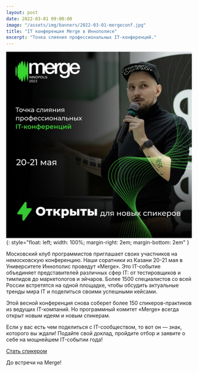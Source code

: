 ```yaml
---
layout: post
date: 2022-03-01 09:00:00
image: "/assets/img/banners/2022-03-01-mergeconf.jpg"
title: "IT конференция Merge в Иннополисе"
excerpt: "Точка слияния профессиональных IT-конференций."
---
```


![Merge](/assets/img/banners/2022-03-01-mergeconf.jpg){: style="float: left; width: 100%; margin-right: 2em; margin-bottom: 2em" }

Московский клуб программистов приглашает своих участников на немосковскую конференцию. Наши соратники из Казани 20-21 мая в Университете Иннополис проведут «Merge». Это IT-событие объединяет представителей различных сфер IT: от тестировщиков и тимлидов до маркетологов и эйчаров. Более 1500 специалистов со всей России встретятся на одной площадке, чтобы обсудить актуальные тренды мира IT и поделиться своими успешными кейсами.
  
Этой весной конференция снова соберет более 150 спикеров-практиков из ведущих IT-компаний. Но программный комитет «Merge» всегда открыт новым идеям и новым спикерам.
  
Если у вас есть чем поделиться с IT-сообществом, то вот он — знак, которого вы ждали! Подайте свой доклад, пройдите отбор и заявите о себе на мощнейшем IT-событии года!
  
[Стать спикером](https://clck.ru/cQPu6)

До встречи на Merge!
